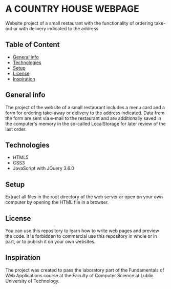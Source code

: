 # A COUNTRY HOUSE WEBPAGE
Website project of a small restaurant with the functionality of ordering take-out or with delivery indicated to the address

## Table of Content
* [General info](#general-info)
* [Technologies](#technologies)
* [Setup](#setup)
* [License](#license)
* [Inspiration](#inspiration)

## General info
The project of the website of a small restaurant includes a menu card and a form for ordering take-away or delivery to the address indicated. Data from the form are sent via e-mail to the restaurant and are additionally saved in the computer's memory in the so-called LocalStorage for later review of the last order.

## Technologies
* HTML5
* CSS3
* JavaScript with JQuery 3.6.0

## Setup
Extract all files in the root directory of the web server or open on your own computer by opening the HTML file in a browser.

## License
You can use this repository to learn how to write web pages and preview the code.
It is forbidden to  commercial use this repository in whole or in part, or to publish it on your own websites.

## Inspiration
The project was created to pass the laboratory part of the Fundamentals of Web Applications course at the Faculty of Computer Science at Lublin University of Technology.
